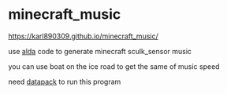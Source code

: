 # minecraft_music

https://karl890309.github.io/minecraft_music/

use [alda](https://alda.io) code to generate minecraft sculk_sensor music

you can use boat on the ice road to get the same of music speed

need [datapack](https://drive.google.com/file/d/1GPJqi7jWiUGPDrFe3j6UPPJmTmXDX2hA) to run this program
